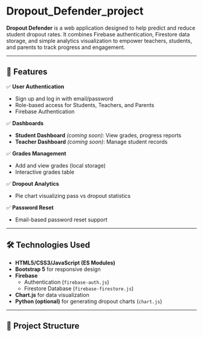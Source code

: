 # Dropout_Defender_project

**Dropout Defender** is a web application designed to help predict and reduce student dropout rates. It combines Firebase authentication, Firestore data storage, and simple analytics visualization to empower teachers, students, and parents to track progress and engagement.

---

## 🚀 Features

✅ **User Authentication**
- Sign up and log in with email/password
- Role-based access for Students, Teachers, and Parents
- Firebase Authentication

✅ **Dashboards**
- **Student Dashboard** *(coming soon)*: View grades, progress reports
- **Teacher Dashboard** *(coming soon)*: Manage student records
  

✅ **Grades Management**
- Add and view grades (local storage)
- Interactive grades table

✅ **Dropout Analytics**
- Pie chart visualizing pass vs dropout statistics

✅ **Password Reset**
- Email-based password reset support

---

## 🛠️ Technologies Used

- **HTML5/CSS3/JavaScript (ES Modules)**
- **Bootstrap 5** for responsive design
- **Firebase**
  - Authentication (`firebase-auth.js`)
  - Firestore Database (`firebase-firestore.js`)
- **Chart.js** for data visualization
- **Python (optional)** for generating dropout charts (`chart.js`)

---

## 📂 Project Structure

